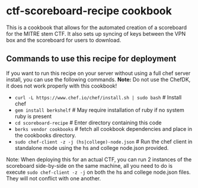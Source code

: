 # ctf-scoreboard-recipe cookbook

This is a cookbook that allows for the automated creation of a scoreboard for the MITRE stem CTF. It also sets up syncing of keys between the VPN box and the scoreboard for users to download.

## Commands to use this recipe for deployment

If you want to run this recipe on your server without using a full chef server install, you can use the following commands.
**Note:** Do not use the ChefDK, it does not work properly with this cookbook!

* `curl -L https://www.chef.io/chef/install.sh | sudo bash` # Install chef
* `gem install berkshelf` # May require installation of ruby if no system ruby is present
* `cd scoreboard-recipe` # Enter directory containing this code
* `berks vendor cookbooks` # fetch all cookbook dependencies and place in the cookbooks directory.
* `sudo chef-client -z -j (hs|college)-node.json` # Run the chef client in standalone mode using the hs and college node.json provided.

Note: When deploying this for an actual CTF, you can run 2 instances of the scoreboard side-by-side on the same machine, all you need to do is execute `sudo chef-client -z -j` on both the hs and college node.json files. They will not conflict with one another.
